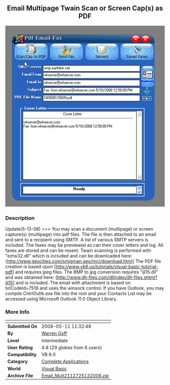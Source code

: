 ﻿<div align="center">

## Email Multipage Twain Scan or Screen Cap\(s\) as PDF

<img src="PIC2008513817294051.gif">
</div>

### Description

Update(5-13-08) &gt;&gt;&gt; You may scan a document (multipage) or screen capture(s) (multipage) into pdf files. The file is then attached to an email and sent to a recipient using SMTP. A list of various SMTP servers is included. The faxes may be previewed as can their cover letters and log. All faxes are stored and can be resent. Twain scanning is performed with "eztw32.dll" which is included and can be downloaded here: {http://www.geocities.com/smigman.geo/mci/download.html} The PDF file creation is based upon [http://www.vb6.us/tutorials/visual-basic-tutorial-pdf] and requires jpeg files. The BMP to jpg conversion requires "ijl15.dll" and was obtained here: [http://www.dll-files.com/dllindex/dll-files.shtml?ijl15] and is included. The email with attachment is based on txtCodeId=7519 and uses the winsock control. If you have Outlook, you may compile CntrlOutlk.exe file into the root and your Contacts List may be accessed using Microsoft Outlook 11.0 Object Library.
 
### More Info
 


<span>             |<span>
---                |---
**Submitted On**   |2008-05-11 11:32:48
**By**             |[Warren Goff](https://github.com/Planet-Source-Code/PSCIndex/blob/master/ByAuthor/warren-goff.md)
**Level**          |Intermediate
**User Rating**    |4.8 (29 globes from 6 users)
**Compatibility**  |VB 6\.0
**Category**       |[Complete Applications](https://github.com/Planet-Source-Code/PSCIndex/blob/master/ByCategory/complete-applications__1-27.md)
**World**          |[Visual Basic](https://github.com/Planet-Source-Code/PSCIndex/blob/master/ByWorld/visual-basic.md)
**Archive File**   |[Email\_Mult2112725132008\.zip](https://github.com/Planet-Source-Code/warren-goff-email-multipage-twain-scan-or-screen-cap-s-as-pdf__1-70491/archive/master.zip)








